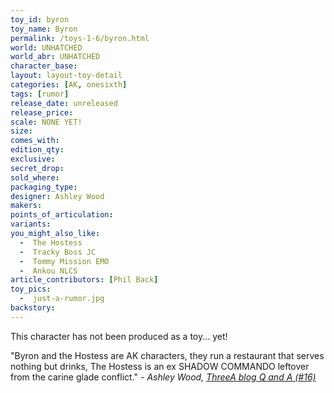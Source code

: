 ```yaml
---
toy_id: byron
toy_name: Byron
permalink: /toys-1-6/byron.html
world: UNHATCHED
world_abr: UNHATCHED
character_base: 
layout: layout-toy-detail
categories: [AK, onesixth]
tags: [rumor]
release_date: unreleased
release_price: 
scale: NONE YET!
size: 
comes_with: 
edition_qty: 
exclusive:
secret_drop:
sold_where: 
packaging_type: 
designer: Ashley Wood
makers: 
points_of_articulation:
variants: 
you_might_also_like:
  -  The Hostess
  -  Tracky Boss JC
  -  Tommy Mission EMO
  -  Ankou NLCS
article_contributors: [Phil Back]
toy_pics:
  -  just-a-rumor.jpg
backstory:
---
```

This character has not been produced as a toy... yet!

"Byron and the Hostess are AK characters, they run a restaurant that serves nothing but drinks, The Hostess is an ex SHADOW COMMANDO leftover from the carine glade conflict."
<cite>- Ashley Wood, <a href="http://worldof3alegion.forumotion.com/t287-qa-sessions-with-ashley-wood" target="_blank">ThreeA blog Q and A (#16)</a></cite>